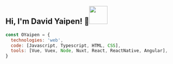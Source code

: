 <h2> Hi, I'm David Yaipen! 👋<img src="https://media.giphy.com/media/vzO0Vc8b2VBLi/giphy.gif" width="50"></h2>

```javascript
const OYaipen = {
  technologies: 'web',
  code: [Javascript, Typescript, HTML, CSS],
  tools: [Vue, Vuex, Node, Nuxt, React, ReactNative, Angular],
}
```
<!--
**OYaipen/OYaipen** is a ✨ _special_ ✨ repository because its `README.md` (this file) appears on your GitHub profile.

Here are some ideas to get you started:

- 🔭 I’m currently working on ...
- 🌱 I’m currently learning ...
- 👯 I’m looking to collaborate on ...
- 🤔 I’m looking for help with ...
- 💬 Ask me about ...
- 📫 How to reach me: ...
- 😄 Pronouns: ...
- ⚡ Fun fact: ...
-->
